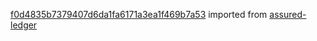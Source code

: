 [f0d4835b7379407d6da1fa6171a3ea1f469b7a53](https://github.com/insolar/assured-ledger/commit/f0d4835b7379407d6da1fa6171a3ea1f469b7a53) imported from [assured-ledger](https://github.com/insolar/assured-ledger)
